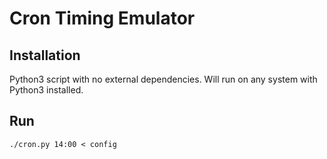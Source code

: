 # Cron Timing Emulator

## Installation

Python3 script with no external dependencies. Will run on any system with Python3 installed.

## Run

`./cron.py 14:00 < config`